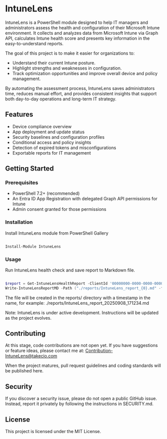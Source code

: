 # IntuneLens

IntuneLens is a PowerShell module designed to help IT managers and administrators assess the health and configuration of their Microsoft Intune environment. It collects and analyzes data from Microsoft Intune via Graph API, calculates Intune health score and presents key information in the easy-to-understand reports.

The goal of this project is to make it easier for organizations to:  
- Understand their current Intune posture.  
- Highlight strengths and weaknesses in configuration.  
- Track optimization opportunities and improve overall device and policy management. 

By automating the assessment process, IntuneLens saves administrators time, reduces manual effort, and provides consistent insights that support both day-to-day operations and long-term IT strategy.

## Features

- Device compliance overview  
- App deployment and update status  
- Security baselines and configuration profiles  
- Conditional access and policy insights  
- Detection of expired tokens and misconfigurations  
- Exportable reports for IT management

## Getting Started

### Prerequisites
- PowerShell 7.2+ (recommended)  
- An Entra ID App Registration with delegated Graph API permissions for Intune
- Admin consent granted for those permissions

### Installation
Install IntuneLens module from PowerShell Gallery

```powershell

Install-Module IntuneLens

```

### Usage

Run IntuneLens health check and save report to Markdown file.

```powershell

$report = Get-IntuneLensHealthReport -ClientId '00000000-0000-0000-0000-000000000000' 
Write-IntuneLensReportMD -Path ("./reports/IntuneLens_report_{0}.md" -f (Get-Date -Format 'yyyyMMdd_HHmmss')) -Report $report 

```
The file will be created in the reports/ directory with a timestamp in the name, for example:
./reports/IntuneLens_report_20250908_171234.md

Note: IntuneLens is under active development. Instructions will be updated as the project evolves.

## Contributing

At this stage, code contributions are not open yet.
If you have suggestions or feature ideas, please contact me at: Contribution-IntuneLens@takecio.com

When the project matures, pull request guidelines and coding standards will be published here.

## Security

If you discover a security issue, please do not open a public GitHub issue.
Instead, report it privately by following the instructions in SECURITY.md.

## License

This project is licensed under the MIT License.